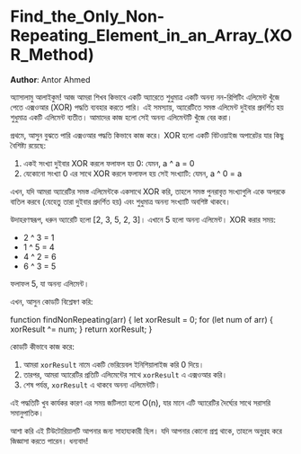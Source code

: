 # Find_the_Only_Non-Repeating_Element_in_an_Array_(XOR_Method)

**Author**: Antor Ahmed


অ্যাসালামু আলাইকুম! আজ আমরা শিখব কিভাবে একটি অ্যারেতে শুধুমাত্র একটি অনন্য নন-রিপিটিং এলিমেন্ট খুঁজে পেতে এক্সওআর (XOR) পদ্ধতি ব্যবহার করতে পারি। এই সমস্যায়, অ্যারেটিতে সমস্ত এলিমেন্ট দুইবার প্রদর্শিত হয় শুধুমাত্র একটি এলিমেন্ট ব্যতীত। আমাদের কাজ হলো সেই অনন্য এলিমেন্টটি খুঁজে বের করা।

প্রথমে, আসুন বুঝতে পারি এক্সওআর পদ্ধতি কিভাবে কাজ করে। XOR হলো একটি বিটওয়াইজ অপারেটর যার কিছু বৈশিষ্ট্য রয়েছে:
1. একই সংখ্যা দুইবার XOR করলে ফলাফল হয় 0: যেমন, a ^ a = 0
2. যেকোনো সংখ্যা 0 এর সাথে XOR করলে ফলাফল হয় সেই সংখ্যাটি: যেমন, a ^ 0 = a

এখন, যদি আমরা অ্যারেটির সমস্ত এলিমেন্টকে একসাথে XOR করি, তাহলে সমস্ত পুনরাবৃত্ত সংখ্যাগুলি একে অপরকে বাতিল করবে (যেহেতু তারা দুইবার প্রদর্শিত হয়) এবং শুধুমাত্র অনন্য সংখ্যাটি অবশিষ্ট থাকবে।

উদাহরণস্বরূপ, ধরুন অ্যারেটি হলো [2, 3, 5, 2, 3]। এখানে 5 হলো অনন্য এলিমেন্ট। XOR করার সময়:
- 2 ^ 3 = 1
- 1 ^ 5 = 4
- 4 ^ 2 = 6
- 6 ^ 3 = 5

ফলাফল 5, যা অনন্য এলিমেন্ট।

এখন, আসুন কোডটি বিশ্লেষণ করি:

function findNonRepeating(arr) {
    let xorResult = 0;
    for (let num of arr) {
        xorResult ^= num;
    }
    return xorResult;
}

কোডটি কীভাবে কাজ করে:
1. আমরা `xorResult` নামে একটি ভেরিয়েবল ইনিশিয়ালাইজ করি 0 দিয়ে।
2. তারপর, আমরা অ্যারেটির প্রতিটি এলিমেন্টের সাথে `xorResult` এ এক্সওআর করি।
3. শেষ পর্যন্ত, `xorResult` এ থাকবে অনন্য এলিমেন্টটি।

এই পদ্ধতিটি খুব কার্যকর কারণ এর সময় জটিলতা হলো O(n), যার মানে এটি অ্যারেটির দৈর্ঘ্যের সাথে সরাসরি সমানুপাতিক।

আশা করি এই টিউটোরিয়ালটি আপনার জন্য সাহায্যকারী ছিল। যদি আপনার কোনো প্রশ্ন থাকে, তাহলে অনুগ্রহ করে জিজ্ঞাসা করতে পারেন। ধন্যবাদ!
```